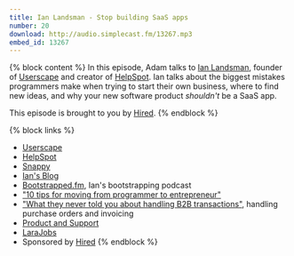 ```yaml
---
title: Ian Landsman - Stop building SaaS apps
number: 20
download: http://audio.simplecast.fm/13267.mp3
embed_id: 13267
---
```


{% block content %}
In this episode, Adam talks to [Ian Landsman](https://twitter.com/ianlandsman), founder of [Userscape](http://userscape.com) and creator of [HelpSpot](http://helpspot.com/). Ian talks about the biggest mistakes programmers make when trying to start their own business, where to find new ideas, and why your new software product _shouldn't_ be a SaaS app.

This episode is brought to you by [Hired](http://hired.com/fullstackradio).
{% endblock %}

{% block links %}
- [Userscape](http://userscape.com)
- [HelpSpot](http://helpspot.com)
- [Snappy](http://besnappy.com)
- [Ian's Blog](http://ianlandsman.com/)
- [Bootstrapped.fm](http://bootstrapped.fm), Ian's bootstrapping podcast
- ["10 tips for moving from programmer to entrepreneur"](http://ianlandsman.com/10-tips-for-moving-from-programmer-to-entrepreneur/)
- ["What they never told you about handling B2B transactions"](http://ianlandsman.com/what-they-never-told-you-about-handling-b2b-transactions/), handling purchase orders and invoicing
- [Product and Support](http://productandsupport.com/)
- [LaraJobs](http://larajobs.com/)
- Sponsored by [Hired](http://hired.com/fullstackradio)
{% endblock %}

